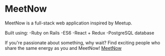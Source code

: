 # MeetNow
MeetNow is a full-stack web application inspired by Meetup.

Built using:
-Ruby on Rails
-ES6
-React + Redux
-PostgreSQL database

If you're passionate about something, why wait?
Find exciting people who share the same energy as you and MeetNow!
[MeetNow](/wireframes/01-splash.png)
